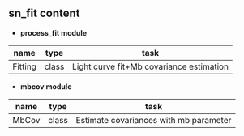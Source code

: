 ## sn_fit content ##

* **process_fit module**

|name | type | task|
|----|----|----|
|Fitting | class | Light curve fit+Mb covariance estimation|

* **mbcov module**

|name | type | task|
|----|----|----|
|MbCov | class |Estimate covariances with mb parameter|